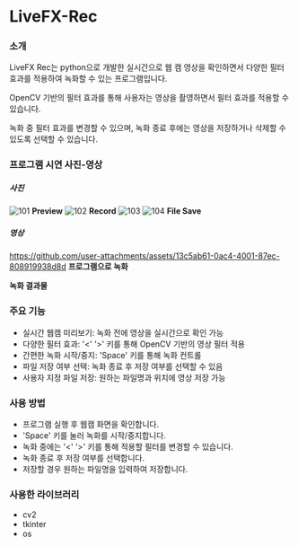 # LiveFX-Rec

### 소개
LiveFX Rec는 python으로 개발한 실시간으로 웹 캠 영상을 확인하면서 다양한 필터 효과를 적용하여 녹화할 수 있는 프로그램입니다. 

OpenCV 기반의 필터 효과를 통해 사용자는 영상을 촬영하면서 필터 효과를 적용할 수 있습니다. 

녹화 중 필터 효과를 변경할 수 있으며, 녹화 종료 후에는 영상을 저장하거나 삭제할 수 있도록 선택할 수 있습니다. 

### 프로그램 시연 사진-영상
##### 사진
![101](https://github.com/user-attachments/assets/7a1a9ad3-58ce-46cd-abe9-efd2ddc8e5d6)
**Preview**
![102](https://github.com/user-attachments/assets/6ef79ed9-f3c6-495a-92d3-73084d617222)
**Record**
![103](https://github.com/user-attachments/assets/8b6d04e4-3aa2-4210-8333-d3dbf0ce15bd)
![104](https://github.com/user-attachments/assets/b61cb9bf-b029-466f-9a7d-d50f4baaf69f)
**File Save**

##### 영상
https://github.com/user-attachments/assets/13c5ab61-0ac4-4001-87ec-808919938d8d
**프로그램으로 녹화**

**녹화 결과물**



### 주요 기능
- 실시간 웹캠 미리보기: 녹화 전에 영상을 실시간으로 확인 가능
- 다양한 필터 효과: '<' '>' 키를 통해 OpenCV 기반의 영상 필터 적용
- 간편한 녹화 시작/중지: 'Space' 키를 통해 녹화 컨트롤
- 파일 저장 여부 선택: 녹화 종료 후 저장 여부를 선택할 수 있음
- 사용자 지정 파일 저장: 원하는 파일명과 위치에 영상 저장 가능

### 사용 방법
- 프로그램 실행 후 웹캠 화면을 확인합니다.
- 'Space' 키를 눌러 녹화를 시작/중지합니다.
- 녹화 중에는 '<' '>' 키를 통해 적용할 필터를 변경할 수 있습니다.
- 녹화 종료 후 저장 여부를 선택합니다.
- 저장할 경우 원하는 파일명을 입력하여 저장합니다.

### 사용한 라이브러리
- cv2
- tkinter
- os
